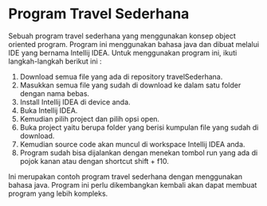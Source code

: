 # Program Travel Sederhana
Sebuah program travel sederhana yang menggunakan konsep object oriented program. Program ini menggunakan bahasa java dan dibuat melalui IDE yang bernama Intellij IDEA. Untuk menggunakan program ini, ikuti langkah-langkah berikut ini :
1. Download semua file yang ada di repository travelSederhana.
2. Masukkan semua file yang sudah di download ke dalam satu folder dengan nama bebas.
3. Install Intellij IDEA di device anda.
4. Buka Intellij IDEA.
5. Kemudian pilih project dan pilih opsi open.
6. Buka project yaitu berupa folder yang berisi kumpulan file yang sudah di download.
7. Kemudian source code akan muncul di workspace Intellij IDEA anda.
8. Program sudah bisa dijalankan dengan menekan tombol run yang ada di pojok kanan atau dengan shortcut shift + f10.

Ini merupakan contoh program travel sederhana dengan menggunakan bahasa java. Program ini perlu dikembangkan kembali akan dapat membuat program yang lebih kompleks.
